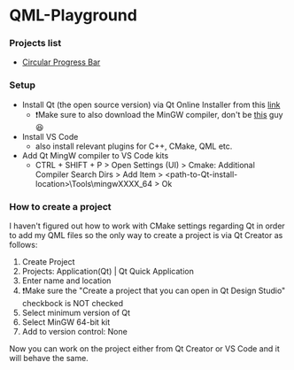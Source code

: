 # QML-Playground
### Projects list
- [Circular Progress Bar](https://github.com/Radissan27/QML-Playground/tree/master/circular-progress-bar/App)
### Setup
- Install Qt (the open source version) via Qt Online Installer from this [link](https://www.qt.io/download-open-source)
    - :exclamation:Make sure to also download the MinGW compiler, don't be [this](https://www.reddit.com/r/QtFramework/comments/1ao5imr/help_with_linking_qt6_to_my_cmake_project/) guy :laughing:
- Install VS Code
  - also install relevant plugins for C++, CMake, QML etc.
- Add Qt MingW compiler to VS Code kits
  - CTRL + SHIFT + P > Open Settings (UI) > Cmake: Additional Compiler Search Dirs > Add Item > \<path-to-Qt-install-location\>\Tools\mingwXXXX_64 > Ok

### How to create a project
I haven't figured out how to work with CMake settings regarding Qt in order to add my QML files so the only way to create a project is via Qt Creator as follows:
1. Create Project
2. Projects: Application(Qt) | Qt Quick Application
3. Enter name and location
4. :exclamation:Make sure the "Create a project that you can open in Qt Design Studio" checkbock is NOT checked
5. Select minimum version of Qt
6. Select MinGW 64-bit kit
7. Add to version control: None

Now you can work on the project either from Qt Creator or VS Code and it will behave the same.
